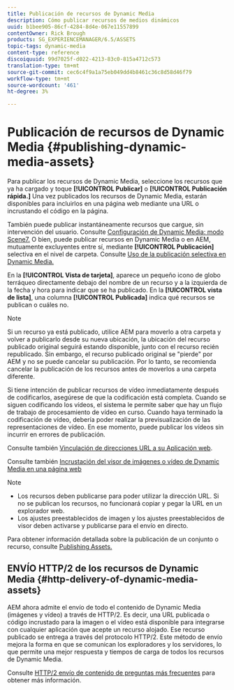 ```yaml
---
title: Publicación de recursos de Dynamic Media
description: Cómo publicar recursos de medios dinámicos
uuid: b1bee905-86cf-4284-8d4e-067e11557899
contentOwner: Rick Brough
products: SG_EXPERIENCEMANAGER/6.5/ASSETS
topic-tags: dynamic-media
content-type: reference
discoiquuid: 99d7025f-d022-4213-83c0-815a4712c573
translation-type: tm+mt
source-git-commit: cec6c4f9a1a75eb049dd4b8461c36c8d58d46f79
workflow-type: tm+mt
source-wordcount: '461'
ht-degree: 3%

---
```



# Publicación de recursos de Dynamic Media {#publishing-dynamic-media-assets}

Para publicar los recursos de Dynamic Media, seleccione los recursos que ya ha cargado y toque **[!UICONTROL Publicar]** o **[!UICONTROL Publicación rápida.]** Una vez publicados los recursos de Dynamic Media, estarán disponibles para incluirlos en una página web mediante una URL o incrustando el código en la página.

También puede publicar instantáneamente recursos que cargue, sin intervención del usuario. Consulte [Configuración de Dynamic Media: modo Scene7.](config-dms7.md)
O bien, puede publicar recursos en Dynamic Media o en AEM, mutuamente excluyentes entre sí, mediante  **[!UICONTROL Publicación]** selectiva en el nivel de carpeta. Consulte [Uso de la publicación selectiva en Dynamic Media.](/help/assets/selective-publishing.md)

En la **[!UICONTROL Vista de tarjeta]**, aparece un pequeño icono de globo terráqueo directamente debajo del nombre de un recurso y a la izquierda de la fecha y hora para indicar que se ha publicado. En la **[!UICONTROL vista de lista]**, una columna **[!UICONTROL Publicada]** indica qué recursos se publican o cuáles no.

>[!NOTE]
>
>Si un recurso ya está publicado, utilice AEM para moverlo a otra carpeta y volver a publicarlo desde su nueva ubicación, la ubicación del recurso publicado original seguirá estando disponible, junto con el recurso recién republicado. Sin embargo, el recurso publicado original se &quot;pierde&quot; por AEM y no se puede cancelar su publicación. Por lo tanto, se recomienda cancelar la publicación de los recursos antes de moverlos a una carpeta diferente.

Si tiene intención de publicar recursos de vídeo inmediatamente después de codificarlos, asegúrese de que la codificación está completa. Cuando se siguen codificando los vídeos, el sistema le permite saber que hay un flujo de trabajo de procesamiento de vídeo en curso. Cuando haya terminado la codificación de vídeo, debería poder realizar la previsualización de las representaciones de vídeo. En ese momento, puede publicar los vídeos sin incurrir en errores de publicación.

Consulte también [Vinculación de direcciones URL a su Aplicación web](linking-urls-to-yourwebapplication.md).

Consulte también [Incrustación del visor de imágenes o vídeo de Dynamic Media en una página web](embed-code.md)

>[!NOTE]
>
>* Los recursos deben publicarse para poder utilizar la dirección URL. Si no se publican los recursos, no funcionará copiar y pegar la URL en un explorador web.
>* Los ajustes preestablecidos de imagen y los ajustes preestablecidos de visor deben activarse y publicarse para el envío en directo.

>



Para obtener información detallada sobre la publicación de un conjunto o recurso, consulte [Publishing Assets.](manage-assets.md)

## ENVÍO HTTP/2 de los recursos de Dynamic Media {#http-delivery-of-dynamic-media-assets}

AEM ahora admite el envío de todo el contenido de Dynamic Media (imágenes y vídeo) a través de HTTP/2. Es decir, una URL publicada o código incrustado para la imagen o el vídeo está disponible para integrarse con cualquier aplicación que acepte un recurso alojado. Ese recurso publicado se entrega a través del protocolo HTTP/2. Este método de envío mejora la forma en que se comunican los exploradores y los servidores, lo que permite una mejor respuesta y tiempos de carga de todos los recursos de Dynamic Media.

Consulte [HTTP/2 envío de contenido de preguntas más frecuentes](/help/sites-administering/scene7-http2faq.md) para obtener más información.
